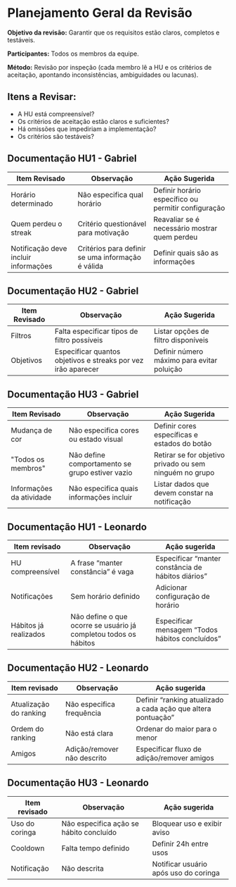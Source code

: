 # Planejamento Geral da Revisão

**Objetivo da revisão:** Garantir que os requisitos estão claros, completos e testáveis.

**Participantes:** Todos os membros da equipe.

**Método:** Revisão por inspeção (cada membro lê a HU e os critérios de aceitação, apontando inconsistências, ambiguidades ou lacunas).

## Itens a Revisar:

- A HU está compreensível?
- Os critérios de aceitação estão claros e suficientes?
- Há omissões que impediriam a implementação?
- Os critérios são testáveis?

## Documentação HU1 - Gabriel

| Item Revisado            | Observação                                                 | Ação Sugerida                                         |
| ------------------------ | ---------------------------------------------------------- | ----------------------------------------------------- |
| Horário determinado      | Não especifica qual horário                               | Definir horário específico ou permitir configuração   |
| Quem perdeu o streak     | Critério questionável para motivação                      | Reavaliar se é necessário mostrar quem perdeu        |
| Notificação deve incluir informações | Critérios para definir se uma informação é válida | Definir quais são as informações                      |

## Documentação HU2 - Gabriel

| Item Revisado       | Observação                                                      | Ação Sugerida                                    |
| ------------------- | --------------------------------------------------------------- | ------------------------------------------------ |
| Filtros             | Falta especificar tipos de filtro possíveis                    | Listar opções de filtro disponíveis             |
| Objetivos           | Especificar quantos objetivos e streaks por vez irão aparecer  | Definir número máximo para evitar poluição      |

## Documentação HU3 - Gabriel

| Item Revisado         | Observação                                           | Ação Sugerida                                        |
| --------------------- | ---------------------------------------------------- | ---------------------------------------------------- |
| Mudança de cor        | Não especifica cores ou estado visual               | Definir cores específicas e estados do botão        |
| "Todos os membros"    | Não define comportamento se grupo estiver vazio     | Retirar se for objetivo privado ou sem ninguém no grupo  |
| Informações da atividade | Não especifica quais informações incluir         | Listar dados que devem constar na notificação       |


## Documentação HU1 - Leonardo
| Item revisado         | Observação                                                       | Ação sugerida                                      |
| --------------------- | ---------------------------------------------------------------- | -------------------------------------------------- |
| HU compreensível      | A frase “manter constância” é vaga                               | Especificar “manter constância de hábitos diários” |
| Notificações          | Sem horário definido                                             | Adicionar configuração de horário                  |
| Hábitos já realizados | Não define o que ocorre se usuário já completou todos os hábitos | Especificar mensagem “Todos hábitos concluídos”    |


## Documentação HU2 - Leonardo
| Item revisado          | Observação                  | Ação sugerida                                                 |
| ---------------------- | --------------------------- | ------------------------------------------------------------- |
| Atualização do ranking | Não especifica frequência   | Definir “ranking atualizado a cada ação que altera pontuação” |
| Ordem do ranking       | Não está clara              | Ordenar do maior para o menor                                 |
| Amigos                 | Adição/remover não descrito | Especificar fluxo de adição/remover amigos                    |

## Documentação HU3 - Leonardo
| Item revisado  | Observação                              | Ação sugerida                         |
| -------------- | --------------------------------------- | ------------------------------------- |
| Uso do coringa | Não especifica ação se hábito concluído | Bloquear uso e exibir aviso           |
| Cooldown       | Falta tempo definido                    | Definir 24h entre usos                |
| Notificação    | Não descrita                            | Notificar usuário após uso do coringa |

